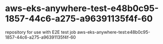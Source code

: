 # aws-eks-anywhere-test-e48b0c95-1857-44c6-a275-a96391135f4f-60
repository for use with E2E test job aws-eks-anywhere-test:e48b0c95-1857-44c6-a275-a96391135f4f-60
